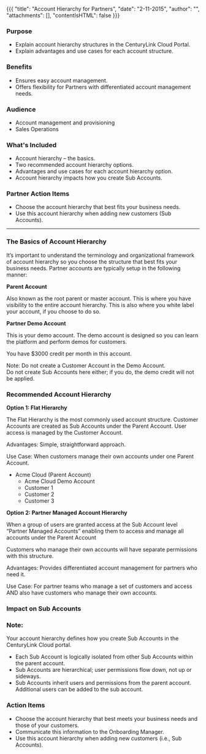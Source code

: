 {{{
  "title": "Account Hierarchy for Partners",
  "date": "2-11-2015",
  "author": "",
  "attachments": [],
  "contentIsHTML": false
}}}

### Purpose

- Explain account hierarchy structures in the CenturyLink Cloud Portal.
- Explain advantages and use cases for each account structure. 

### Benefits

- Ensures easy account management.  
- Offers flexibility for Partners with differentiated account management needs. 

### Audience

- Account management and provisioning
- Sales Operations
 
### What's Included

- Account hierarchy – the basics.
- Two recommended account hierarchy options.
- Advantages and use cases for each account hierarchy option.
- Account hierarchy impacts how you create Sub Accounts.

### Partner Action Items

- Choose the account hierarchy that best fits your business needs.
- Use this account hierarchy when adding new customers (Sub Accounts).

---


### The Basics of Account Hierarchy

It’s important to understand the terminology and organizational framework of account hierarchy so you choose the structure that best fits your business needs.  Partner accounts are typically setup in the following manner: 

**Parent Account**

Also known as the root parent or master account. This is where you have visibility to the entire account hierarchy.  This is also where you white label your account, if you choose to do so.

**Partner Demo Account**

This is your demo account.  The demo account is designed so you can learn the platform and perform demos for customers. 

You have $3000 credit per month in this account. 

Note: Do not create a Customer Account in the Demo Account.  
Do not create Sub Accounts here either; if you do, the demo credit will not be applied. 


### Recommended Account Hierarchy

**Option 1: Flat Hierarchy**

The Flat Hierarchy is the most commonly used account structure.  Customer Accounts are created as Sub Accounts under the Parent Account.  User access is managed by the Customer Account. 

Advantages: Simple, straightforward approach.

Use Case: When customers manage their own accounts under one Parent Account.


- Acme Cloud (Parent Account)
  - Acme Cloud Demo Account
  - Customer 1
  - Customer 2
  - Customer 3
  
  
**Option 2: Partner Managed Account Hierarchy**

When a group of users are granted access at the Sub Account level “Partner Managed Accounts” enabling them to access and manage all accounts under the Parent Account

Customers who manage their own accounts will have separate permissions with this structure.

Advantages: Provides differentiated account management for partners who need it. 

Use Case: For partner teams who manage a set of customers and access AND also have customers who manage their own accounts.


### Impact on Sub Accounts

<div class="kb-post-alert">
  <h3>
    Note:
  </h3>
  <p>Your account hierarchy defines how you create Sub Accounts in the CenturyLink Cloud portal. </p>
</div>

- Each Sub Account is logically isolated from other Sub Accounts within the parent account.
- Sub Accounts are hierarchical; user permissions flow down, not up or sideways. 
- Sub Accounts inherit users and permissions from the parent account.
Additional users can be added to the sub account. 


### Action Items

- Choose the account hierarchy that best meets your business needs and those of your customers.
- Communicate this information to the Onboarding Manager.  
- Use this account hierarchy when adding new customers (i.e., Sub Accounts).
